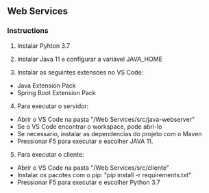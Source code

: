 ## Web Services

### Instructions

1) Instalar Pyhton 3.7

2) Instalar Java 11 e configurar a variavel JAVA_HOME

3) Instalar as seguintes extensoes no VS Code:
- Java Extension Pack
- Spring Boot Extension Pack

4) Para executar o servidor:
- Abrir o VS Code na pasta "/Web Services/src/java-webserver"
- Se o VS Code encontrar o workspace, pode abri-lo
- Se necessario, instalar as dependencias do projeto com o Maven
- Pressionar F5 para executar e escolher JAVA 11.

5) Para executar o cliente:
- Abrir o VS Code na pasta "/Web Services/src/cliente"
- Instalar os pacotes com o pip:
	"pip install -r requirements.txt"
- Pressionar F5 para executar e escolher Python 3.7


